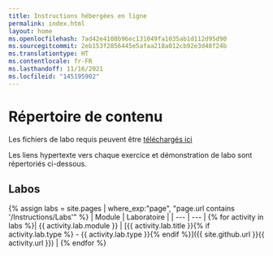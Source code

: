 ```yaml
---
title: Instructions hébergées en ligne
permalink: index.html
layout: home
ms.openlocfilehash: 7ad42e4108b96ec131049fa1035ab1d112d95d90
ms.sourcegitcommit: 2eb153f2856445e5afaa218a012cb92e3d48f24b
ms.translationtype: HT
ms.contentlocale: fr-FR
ms.lasthandoff: 11/16/2021
ms.locfileid: "145195902"
---
```

# <a name="content-directory"></a>Répertoire de contenu

Les fichiers de labo requis peuvent être [téléchargés ici](https://github.com/MicrosoftLearning/AZ500-AzureSecurityTechnologies/archive/master.zip)

Les liens hypertexte vers chaque exercice et démonstration de labo sont répertoriés ci-dessous.

## <a name="labs"></a>Labos

{% assign labs = site.pages | where_exp:"page", "page.url contains '/Instructions/Labs'" %}
| Module | Laboratoire |
| --- | --- | 
{% for activity in labs  %}| {{ activity.lab.module }} | [{{ activity.lab.title }}{% if activity.lab.type %} - {{ activity.lab.type }}{% endif %}]({{ site.github.url }}{{ activity.url }}) |
{% endfor %}
